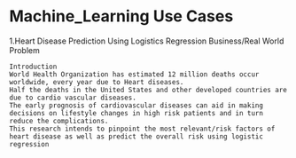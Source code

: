 # Machine_Learning Use Cases
1.Heart Disease Prediction Using Logistics Regression
Business/Real World Problem

    Introduction
    World Health Organization has estimated 12 million deaths occur worldwide, every year due to Heart diseases.
    Half the deaths in the United States and other developed countries are due to cardio vascular diseases.
    The early prognosis of cardiovascular diseases can aid in making decisions on lifestyle changes in high risk patients and in turn reduce the complications.
    This research intends to pinpoint the most relevant/risk factors of heart disease as well as predict the overall risk using logistic regression
